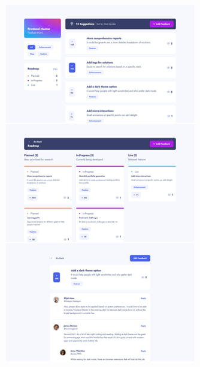 ![Feedback List](./docs/screen-01.png)
![Board](./docs/screen-02.png)
![Details](./docs/screen-03.png)
